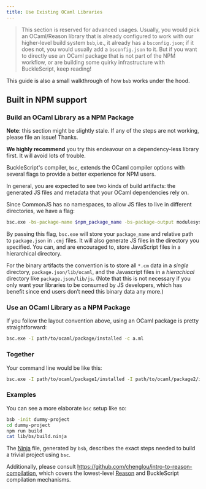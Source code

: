 ```yaml
---
title: Use Existing OCaml Libraries
---
```


> This section is reserved for advanced usages. Usually, you would pick an OCaml/Reason library that is already configured to work with our higher-level build system `bsb`,i.e., it already has a `bsconfig.json`; if it does not, you would usually add a `bsconfig.json` to it. But if you want to directly use an OCaml package that is not part of the NPM workflow, or are building some quirky infrastructure with BuckleScript, keep reading!

This guide is also a small walkthrough of how `bsb` works under the hood.

## Built in NPM support

### Build an OCaml Library as a NPM Package

**Note**: this section might be slightly stale. If any of the steps are not working, please file an issue! Thanks.

**We highly recommend** you try this endeavour on a dependency-less library first. It will avoid lots of trouble.

BuckleScript's compiler, `bsc`, extends the OCaml compiler options with several flags to provide a better experience for NPM users.

In general, you are expected to see two kinds of build artifacts: the generated JS files and metadata that your OCaml dependencies rely on.

Since CommonJS has no namespaces, to allow JS files to live in different directories, we have a flag:

```sh
bsc.exe -bs-package-name $npm_package_name -bs-package-output modulesystem:path/to/your/js/dir -c a.ml
```

By passing this flag, `bsc.exe` will store your `package_name` and relative path to `package.json` in `.cmj` files. It will also generate JS files in the directory you specified. You can, and are encouraged to, store JavaScript files in a hierarchical directory.

For the binary artifacts the convention is to store all `*.cm` data in a *single* directory, `package.json/lib/ocaml`, and the Javascript files in a *hierachical* directory like `package.json/lib/js`. (Note that this is not necessary if you only want your libraries to be consumed by JS developers, which has benefit since end users don’t need this binary data any more.)

### Use an OCaml Library as a NPM Package

If you follow the layout convention above, using an OCaml package is pretty straightforward:

```sh
bsc.exe -I path/to/ocaml/package/installed -c a.ml
```

### Together

Your command line would be like this:

```sh
bsc.exe -I path/to/ocaml/package1/installed -I path/to/ocaml/package2/installed  -bs-package-name $npm_package_name -bs-package-output commonjs:path/to/lib/js/ -c a.ml
```

### Examples

You can see a more elaborate `bsc` setup like so:

```sh
bsb -init dummy-project
cd dummy-project
npm run build
cat lib/bs/build.ninja
```

The [Ninja](https://ninja-build.org) file, generated by `bsb`, describes the exact steps needed to build a trivial project using `bsc`.

Additionally, please consult https://github.com/chenglou/intro-to-reason-compilation, which covers the lowest-level [Reason](https://reasonml.github.io) and BuckleScript compilation mechanisms.
